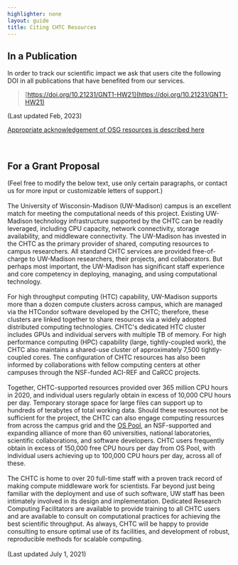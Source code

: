 ```yaml
---
highlighter: none
layout: guide
title: Citing CHTC Resources
---
```



In a Publication
----------------

In order to track our scientific impact we ask that users cite the following DOI in all publications
that have benefited from our services.

> [https://doi.org/10.21231/GNT1-HW21](https://doi.org/10.21231/GNT1-HW21)

(Last updated Feb, 2023)

[Appropriate acknowledgement of OSG resources is described here](https://osg-htc.org/acknowledging)
  
<br>

For a Grant Proposal
--------------------

(Feel free to modify the below text, use only certain paragraphs, or
contact us for more input or customizable letters of support.)\
\
The University of Wisconsin-Madison (UW-Madison) campus is an excellent
match for meeting the computational needs of this project. Existing
UW-Madison technology infrastructure supported by the CHTC can be
readily leveraged, including CPU capacity, network connectivity, storage
availability, and middleware connectivity. The UW-Madison has invested 
in the CHTC as the primary provider of shared, computing resources to 
campus researchers. All standard CHTC services are provided 
free-of-charge to UW-Madison researchers, their projects, and 
collaborators. But perhaps most important,
the UW-Madison has significant staff experience and core competency in
deploying, managing, and using computational technology.\
\
For high throughput computing (HTC) capability, UW-Madison supports 
more than a dozen compute clusters across campus, which are managed 
via the HTCondor software developed by the CHTC; therefore, these 
clusters are linked together to share resources via a widely adopted 
distributed computing technologies. CHTC\'s dedicated HTC cluster 
includes GPUs and individual servers with multiple TB of memory. For 
high performance computing (HPC) capability (large, tightly-coupled work), 
the CHTC also maintains a shared-use cluster of approximately 7,500 
tightly-coupled cores. The configuration of CHTC resources has also 
been informed by collaborations with fellow computing centers at other 
campuses through the NSF-funded ACI-REF and CaRCC projects.\
\
Together, CHTC-supported resources provided over 365 million CPU hours 
in 2020, and individual users regularly obtain in excess of 10,000 CPU 
hours per day. Temporary storage space for large files can support up 
to hundreds of terabytes of total working data. Should these resources 
not be sufficient for the project, the CHTC can also engage computing 
resources from across the campus grid and the [OS Pool](https://osg-htc.org/about/open_science_pool/), 
an NSF-supported and expanding alliance of more than 60 universities, 
national laboratories, scientific collaborations, and software developers. 
CHTC users frequently obtain in excess of 150,000 free CPU hours per day from OS Pool, 
with individual users achieving up to 100,000 CPU hours per day, across 
all of these.\
\
The CHTC is home to over 20 full-time staff with a proven track record 
of making compute middleware work for scientists. Far beyond just being 
familiar with the deployment and use of such software, UW staff has been 
intimately involved in its design and implementation.  Dedicated Research 
Computing Facilitators are available to provide training to all CHTC 
users and are available to consult on computational practices for 
achieving the best scientific throughput. As always, CHTC will be happy 
to provide consulting to ensure optimal use of its facilities, and 
development of robust, reproducible methods for scalable computing.\
\
(Last updated July 1, 2021)
